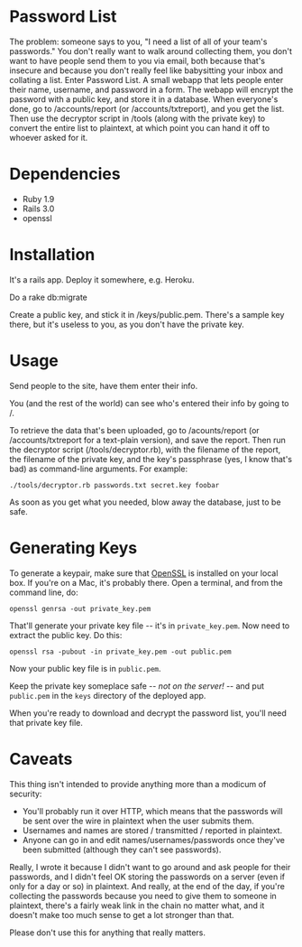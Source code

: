 Password List
=============

The problem: someone says to you, "I need a list of all of your team's passwords." You don't really want to walk around collecting them, you don't want to have people send them to you via email, both because that's insecure and because you don't really feel like babysitting your inbox and collating a list. Enter Password List. A small webapp that lets people enter their name, username, and password in a form. The webapp will encrypt the password with a public key, and store it in a database. When everyone's done, go to /accounts/report (or /accounts/txtreport), and you get the list. Then use the decryptor script in /tools (along with the private key) to convert the entire list to plaintext, at which point you can hand it off to whoever asked for it. 

Dependencies
============

* Ruby 1.9
* Rails 3.0
* openssl

Installation
============

It's a rails app. Deploy it somewhere, e.g. Heroku. 

Do a rake db:migrate

Create a public key, and stick it in /keys/public.pem. There's a sample key there, but it's useless to you, as you don't have the private key. 

Usage
=====

Send people to the site, have them enter their info. 

You (and the rest of the world) can see who's entered their info by going to /. 

To retrieve the data that's been uploaded, go to /acounts/report (or /accounts/txtreport for a text-plain version), and save the report. Then run the decryptor script (/tools/decryptor.rb), with the filename of the report, the filename of the private key, and the key's passphrase (yes, I know that's bad) as command-line arguments. For example: 

	./tools/decryptor.rb passwords.txt secret.key foobar

As soon as you get what you needed, blow away the database, just to be safe. 

Generating Keys
===============

To generate a keypair, make sure that [OpenSSL](http://www.openssl.org/) is installed on your local box. If you're on a Mac, it's probably there. Open a terminal, and from the command line, do: 

	openssl genrsa -out private_key.pem
	
That'll generate your private key file -- it's in `private_key.pem`. Now need to extract the public key. Do this: 

	openssl rsa -pubout -in private_key.pem -out public.pem

Now your public key file is in `public.pem`. 

Keep the private key someplace safe -- _not on the server!_ -- and put `public.pem` in the `keys` directory of the deployed app. 
 
When you're ready to download and decrypt the password list, you'll need that private key file. 

Caveats
=======

This thing isn't intended to provide anything more than a modicum of security:

* You'll probably run it over HTTP, which means that the passwords will be sent over the wire in plaintext when the user submits them. 
* Usernames and names are stored / transmitted / reported in plaintext. 
* Anyone can go in and edit names/usernames/passwords once they've been submitted (although they can't see passwords).

Really, I wrote it because I didn't want to go around and ask people for their passwords, and I didn't feel OK storing the passwords on a server (even if only for a day or so) in plaintext. And really, at the end of the day, if you're collecting the passwords because you need to give them to someone in plaintext, there's a fairly weak link in the chain no matter what, and it doesn't make too much sense to get a lot stronger than that.

Please don't use this for anything that really matters. 
